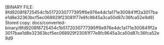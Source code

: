 [BINARY FILE: 8fd9208f8725454c1b5172030777395ff6e976e4dc1a171e300841ff2a3017bae1d8e32363bcf5ec068929f23081f77e8fc9645a3ca50d87c36fca52e9d9]
Stored copy: docs/converted-binary/8fd9208f8725454c1b5172030777395ff6e976e4dc1a171e300841ff2a3017bae1d8e32363bcf5ec068929f23081f77e8fc9645a3ca50d87c36fca52e9d9
